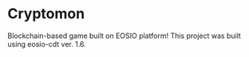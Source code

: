 # Cryptomon
Blockchain-based game built on EOSIO platform! This project was built using eosio-cdt ver. 1.6. 
